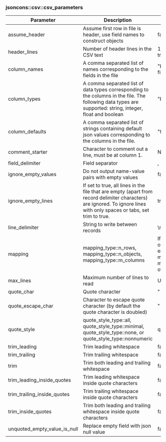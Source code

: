### jsoncons::csv::csv_parameters

Parameter          | Description        | Default       
-------------      | -------------  | ------------- 
assume_header      | Assume first row in file is header, use field names to construct objects | false         
header_lines      | Number of header lines in the CSV text | 1 if assume_header is true, otherwise 0         
column_names      | A comma separated list of names corresponding to the fields in the file | "bool-field,float-field,string-field"
column_types      | A comma separated list of data types corresponding to the columns in the file. The following data types are supported: string, integer, float and boolean | "bool,float,string"}
column_defaults      | A comma separated list of strings containing default json values corresponding to the columns in the file. | "false,0.0,"\"\""
comment_starter|Character to comment out a line, must be at column 1.|None
field_delimiter    | Field separator              | ,             
ignore_empty_values      | Do not output name-value pairs with empty values| false         
ignore_empty_lines      | If set to true, all lines in the file that are empty (apart from record delimiter characters) are ignored. To ignore lines with only spaces or tabs, set trim to true.| true         
line_delimiter|String to write between records|\n  
mapping|mapping_type::n_rows, mapping_type::n_objects, mapping_type::m_columns|If assume_header is true or column_names is not empty, mapping_type::n_rows, mapping_type::n_columns otherwise
max_lines         | Maximum number of lines to read | Unlimited
quote_char         | Quote character              | "             
quote_escape_char  | Character to escape quote character (by default the quote character is doubled)| "             
quote_style|quote_style_type::all, quote_style_type::minimal, quote_style_type::none, or quote_style_type::nonnumeric|quote_style_type::minimal
trim_leading      | Trim leading whitespace | false         
trim_trailing      | Trim trailing whitespace | false         
trim      | Trim both leading and trailing whitespace | false        
trim_leading_inside_quotes      | Trim leading whitespace inside quote characters| false         
trim_trailing_inside_quotes      | Trim trailing whitespace inside quote characters| false         
trim_inside_quotes      | Trim both leading and trailing whitespace inside quote characters| false        
unquoted_empty_value_is_null | Replace empty field with json null value | false         

